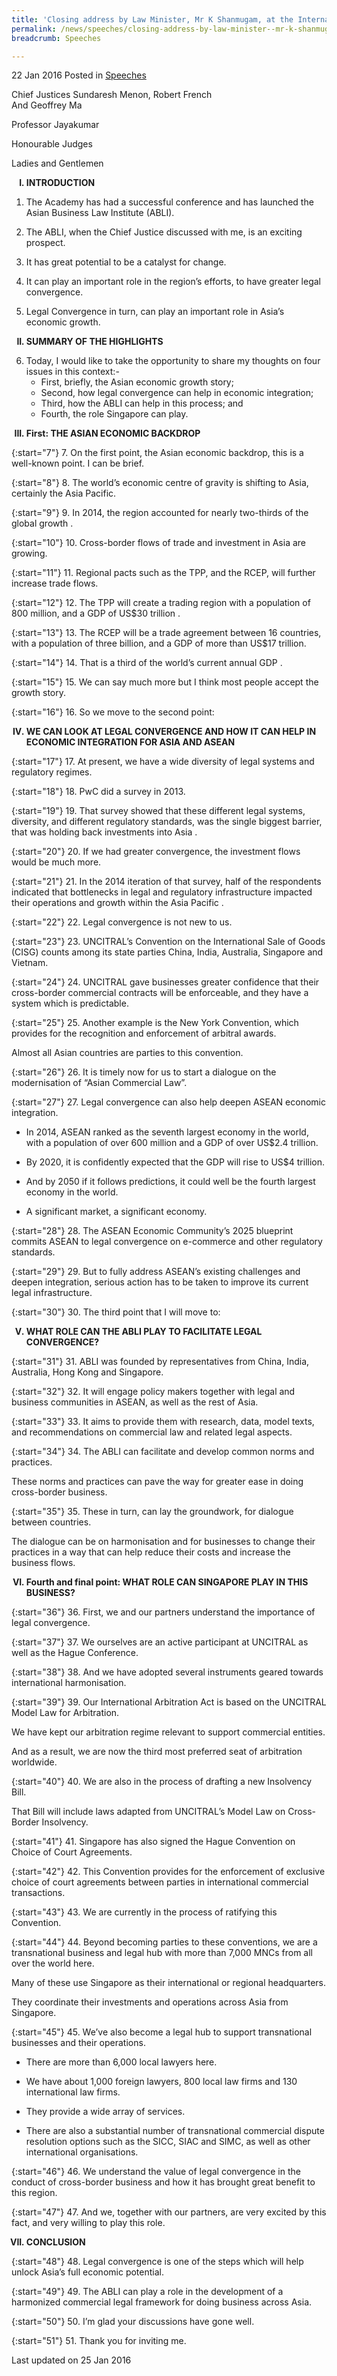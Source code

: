 ```yaml
---
title: 'Closing address by Law Minister, Mr K Shanmugam, at the International Conference on “Legal Convergence in an Asian Century” and launch of the Asian Business Law Institute'
permalink: /news/speeches/closing-address-by-law-minister--mr-k-shanmugam--at-the-internat
breadcrumb: Speeches

---
```



22 Jan 2016 Posted in [Speeches](/news/speeches)

Chief Justices Sundaresh Menon, Robert French  
And Geoffrey Ma   
    
Professor Jayakumar
    
Honourable Judges  

Ladies and Gentlemen 




<ol style="list-style-type: upper-roman; font-weight:bold;">
<li> INTRODUCTION</li>
</ol>


1. The Academy has had a successful conference and has launched the Asian Business Law Institute (ABLI). 


2. The ABLI, when the Chief Justice discussed with me, is an exciting prospect.


3. It has great potential to be a catalyst for change. 


4. It can play an important role in the region’s efforts, to have greater legal convergence.  


5. Legal Convergence in turn, can play an important role in Asia’s economic growth.  


<ol start="2" style="list-style-type: upper-roman;font-weight:bold;">
<li>SUMMARY OF THE HIGHLIGHTS </li>
</ol>


<ol start="6">
<li>Today, I would like to take the opportunity to share my thoughts on four issues in this context:-
<ul>
<li>First, briefly, the Asian economic growth story; </li>
<li> Second, how legal convergence can help in economic integration; </li>
<li>Third, how the ABLI can help in this process; and </li>
<li>Fourth, the role Singapore can play. </li>
</ul>

</li>
</ol>

<ol start="3" style="list-style-type: upper-roman; font-weight:bold;">
<li>First: THE ASIAN ECONOMIC BACKDROP</li>
</ol>

{:start="7"}
7. On the first point, the Asian economic backdrop, this is a well-known point.  I can be brief.

{:start="8"}
8. The world’s economic centre of gravity is shifting to Asia, certainly the Asia Pacific.

{:start="9"}
9. In 2014, the region accounted for nearly two-thirds of the global growth . 

{:start="10"}
10. Cross-border flows of trade and investment in Asia are growing.  

{:start="11"}
11. Regional pacts such as the TPP, and the RCEP, will further increase trade flows. 

{:start="12"}
12. The TPP will create a trading region with a population of 800 million, and a GDP of US$30 trillion .

{:start="13"}
13. The RCEP will be a trade agreement between 16 countries, with a population of three billion, and a GDP of more than US$17 trillion.

{:start="14"}
14. That is a third of the world’s current annual GDP . 

{:start="15"}
15. We can say much more but I think most people accept the growth story.

{:start="16"}
16. So we move to the second point:

<ol start="4" style="list-style-type: upper-roman; font-weight:bold;">
<li>WE CAN LOOK AT LEGAL CONVERGENCE AND HOW IT CAN HELP IN ECONOMIC INTEGRATION  FOR ASIA AND ASEAN
</li>
</ol>

{:start="17"}
17. At present, we have a wide diversity of legal systems and regulatory regimes. 

{:start="18"}
18. PwC did a survey in 2013.

{:start="19"}
19. That survey showed that these different legal systems, diversity, and different regulatory standards, was the single biggest barrier, that was holding back investments into Asia . 

{:start="20"}
20. If we had greater convergence, the investment flows would be much more.

{:start="21"}
21. In the 2014 iteration of that survey, half of the respondents indicated that bottlenecks in legal and regulatory infrastructure impacted their operations and growth within the Asia Pacific . 

{:start="22"}
22. Legal convergence is not new to us. 

{:start="23"}
23. UNCITRAL’s Convention on the International Sale of Goods (CISG) counts among its state parties China, India, Australia, Singapore and Vietnam. 

{:start="24"}
24. UNCITRAL gave businesses greater confidence that their cross-border commercial contracts will be enforceable, and they have a system which is predictable. 

{:start="25"}
25. Another example is the New York Convention, which provides for the recognition and enforcement of arbitral awards. 

Almost all Asian countries are parties to this convention. 

{:start="26"}
26. It is timely now for us to start a dialogue on the modernisation of “Asian Commercial Law”. 

{:start="27"}
27. Legal convergence can also help deepen ASEAN economic integration. 

* In 2014, ASEAN ranked as the seventh largest economy in the world, with a population of over 600 million and a GDP of over US$2.4 trillion. 


* By 2020, it is confidently expected that the GDP will rise to US$4 trillion.

* And by 2050 if it follows predictions, it could well be the fourth largest economy in the world. 


* A significant market, a significant economy. 

{:start="28"}
28. The ASEAN Economic Community’s 2025 blueprint commits ASEAN to legal convergence on e-commerce and other regulatory standards.

{:start="29"}
29. But to fully address ASEAN’s existing challenges and deepen integration, serious action has to be taken to improve its current legal infrastructure.

{:start="30"}
30. The third point that I will move to: 

<ol start="5" style="list-style-type: upper-roman; font-weight: bold;">
<li>WHAT ROLE CAN THE ABLI PLAY TO FACILITATE LEGAL CONVERGENCE?</li>  
</ol>

{:start="31"}
31. ABLI was founded by representatives from China, India, Australia, Hong Kong and Singapore.  

{:start="32"}
32. It will engage policy makers together with legal and business communities in ASEAN, as well as the rest of Asia. 

{:start="33"}
33. It aims to provide them with research, data, model texts, and recommendations on commercial law and related legal aspects.

{:start="34"}
34. The ABLI can facilitate and develop common norms and practices.

These norms and practices can pave the way for greater ease in doing cross-border business.

{:start="35"}
35. These in turn, can lay the groundwork, for dialogue between countries. 

The dialogue can be on harmonisation and for businesses to change their practices in a way that can help reduce their costs and increase the business flows. 

<ol start="6" style="list-style-type: upper-roman; font-weight:bold;">
<li>Fourth and final point: WHAT ROLE CAN SINGAPORE PLAY IN THIS BUSINESS? 
</li>
</ol>

{:start="36"}
36. First, we and our partners understand the importance of legal convergence.

{:start="37"}
37. We ourselves are an active participant at UNCITRAL as well as the Hague Conference.

{:start="38"}
38. And we have adopted several instruments geared towards international harmonisation. 

{:start="39"}
39. Our International Arbitration Act is based on the UNCITRAL Model Law for Arbitration. 

We have kept our arbitration regime relevant to support commercial entities. 


And as a result, we are now the third most preferred seat of arbitration worldwide. 

{:start="40"}
40. We are also in the process of drafting a new Insolvency Bill.  

That Bill will include laws adapted from UNCITRAL’s Model Law on Cross-Border Insolvency. 

{:start="41"}
41. Singapore has also signed the Hague Convention on Choice of Court Agreements.

{:start="42"}
42. This Convention provides for the enforcement of exclusive choice of court agreements between parties in international commercial transactions. 

{:start="43"}
43. We are currently in the process of ratifying this Convention. 

{:start="44"}
44. Beyond becoming parties to these conventions, we are a transnational business and legal hub with more than 7,000 MNCs from all over the world here. 

Many of these use Singapore as their international or regional headquarters.  


They coordinate their investments and operations across Asia from Singapore. 

{:start="45"}
45. We’ve also become a legal hub to support transnational businesses and their operations. 

* There are more than 6,000 local lawyers here. 


* We have about 1,000 foreign lawyers, 800 local law firms and 130 international law firms.


* They provide a wide array of services. 


* There are also a substantial number of transnational commercial dispute resolution options such as the SICC, SIAC and SIMC, as well as other international organisations.

{:start="46"}
46. We understand the value of legal convergence in the conduct of cross-border business and how it has brought great benefit to this region.

{:start="47"}
47. And we, together with our partners, are very excited by this fact, and very willing to play this role.


<ol start="7" style="list-style-type: upper-roman; font-weight:bold;">
<li>CONCLUSION 
</li>
</ol>

{:start="48"}
48. Legal convergence is one of the steps which will help unlock Asia’s full economic potential. 

{:start="49"}
49. The ABLI can play a role in the development of a harmonized commercial legal framework for doing business across Asia. 

{:start="50"}
50. I’m glad your discussions have gone well.

{:start="51"}
51. Thank you for inviting me.



<p class="right-side-updated">Last updated on 25 Jan 2016</p>

